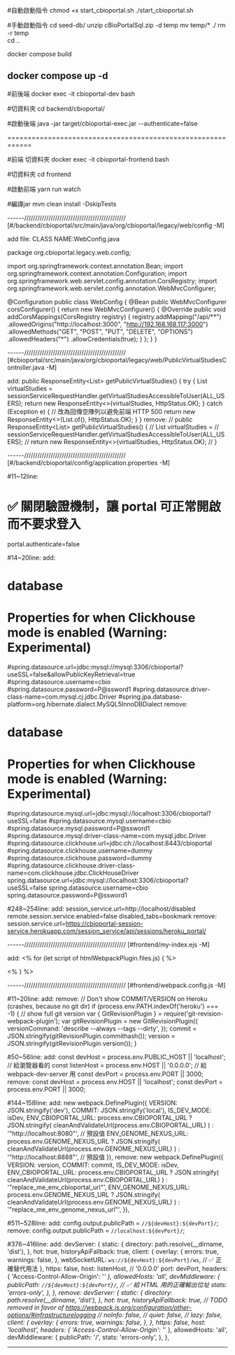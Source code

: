 #自動啟動指令
chmod +x start_cbioportal.sh
./start_cbioportal.sh


#手動啟動指令
cd seed-db/
unzip cBioPortalSql.zip -d temp
mv temp/* ./ 
rm -r temp   
cd ..

docker compose build 

docker compose up -d
------------------------------------------------------------

#前後端
docker exec -it cbioportal-dev bash

#切資料夾
cd backend/cbioportal/

#啟動後端
java -jar target/cbioportal-exec.jar --authenticate=false

============================================================

#前端 切資料夾
docker exec -it cbioportal-frontend bash

#切資料夾
cd frontend

#啟動前端
yarn run watch



#編譯jar
mvn clean install -DskipTests


------//////////////////////////////////////////////
[#/backend/cbioportal/src/main/java/org/cbioportal/legacy/web/config -M]

add file:
CLASS NAME:WebConfig.java

package org.cbioportal.legacy.web.config;

import org.springframework.context.annotation.Bean;
import org.springframework.context.annotation.Configuration;
import org.springframework.web.servlet.config.annotation.CorsRegistry;
import org.springframework.web.servlet.config.annotation.WebMvcConfigurer;

@Configuration
public class WebConfig {
    @Bean
    public WebMvcConfigurer corsConfigurer() {
        return new WebMvcConfigurer() {
             @Override
             public void addCorsMappings(CorsRegistry registry) {
                 registry.addMapping("/api/**")
                         .allowedOrigins("http://localhost:3000", "http://192.168.168.117:3000")
                         .allowedMethods("GET", "POST", "PUT", "DELETE", "OPTIONS")
                         .allowedHeaders("*")
                         .allowCredentials(true);
             }
        };
    }
}

------//////////////////////////////////////////////
[#cbioportal/src/main/java/org/cbioportal/legacy/web/PublicVirtualStudiesController.java -M]

add:
public ResponseEntity<List<VirtualStudy>> getPublicVirtualStudies() {
    try {
        List<VirtualStudy> virtualStudies =
            sessionServiceRequestHandler.getVirtualStudiesAccessibleToUser(ALL_USERS);
        return new ResponseEntity<>(virtualStudies, HttpStatus.OK);
    } catch (Exception e) {
        // 改為回傳空陣列以避免前端 HTTP 500
        return new ResponseEntity<>(List.of(), HttpStatus.OK);
    }
}
remove:
  // public ResponseEntity<List<VirtualStudy>> getPublicVirtualStudies() {
  //   List<VirtualStudy> virtualStudies =
  //       sessionServiceRequestHandler.getVirtualStudiesAccessibleToUser(ALL_USERS);
  //   return new ResponseEntity<>(virtualStudies, HttpStatus.OK);
  // }

------//////////////////////////////////////////////
[#/backend/cbioportal/config/application.properties -M]

#11~12line:
# ✅ 關閉驗證機制，讓 portal 可正常開啟而不要求登入
portal.authenticate=false

#14~20line:
add:
# database
# Properties for when Clickhouse mode is enabled (Warning: Experimental)
#spring.datasource.url=jdbc:mysql://mysql:3306/cbioportal?useSSL=false&allowPublicKeyRetrieval=true
#spring.datasource.username=cbio
#spring.datasource.password=P@ssword1
#spring.datasource.driver-class-name=com.mysql.cj.jdbc.Driver
#spring.jpa.database-platform=org.hibernate.dialect.MySQL5InnoDBDialect
remove:
# database
# Properties for when Clickhouse mode is enabled (Warning: Experimental)
#spring.datasource.mysql.url=jdbc:mysql://localhost:3306/cbioportal?useSSL=false
#spring.datasource.mysql.username=cbio
#spring.datasource.mysql.password=P@ssword1
#spring.datasource.mysql.driver-class-name=com.mysql.jdbc.Driver
#spring.datasource.clickhouse.url=jdbc:ch://localhost:8443/cbioportal
#spring.datasource.clickhouse.username=dummy
#spring.datasource.clickhouse.password=dummy
#spring.datasource.clickhouse.driver-class-name=com.clickhouse.jdbc.ClickHouseDriver
spring.datasource.url=jdbc:mysql://localhost:3306/cbioportal?useSSL=false
spring.datasource.username=cbio
spring.datasource.password=P@ssword1

#248~254line:
add:
session_service.url=http://localhost/disabled
remote.session.service.enabled=false
disabled_tabs=bookmark
remove:
session.service.url=https://cbioportal-session-service.herokuapp.com/session_service/api/sessions/heroku_portal/

------//////////////////////////////////////////////
[#frontend/my-index.ejs -M]

add:
<% for (let script of htmlWebpackPlugin.files.js) { %>
  <script src="<%= script %>"></script>
<% } %>

------//////////////////////////////////////////////
[#frontend/webpack.config.js -M]

#11~20line:
add:
remove:
// Don't show COMMIT/VERSION on Heroku (crashes, because no git dir)
if (process.env.PATH.indexOf('heroku') === -1) {
    // show full git version
    var { GitRevisionPlugin } = require('git-revision-webpack-plugin');
    var gitRevisionPlugin = new GitRevisionPlugin({
        versionCommand: 'describe --always --tags --dirty',
    });
    commit = JSON.stringify(gitRevisionPlugin.commithash());
    version = JSON.stringify(gitRevisionPlugin.version());
}

#50~56line:
add:
const devHost = process.env.PUBLIC_HOST || 'localhost'; // 給瀏覽器看的
const listenHost = process.env.HOST || '0.0.0.0'; // 給 webpack-dev-server 用
const devPort = process.env.PORT || 3000;
remove:
const devHost = process.env.HOST || 'localhost';
const devPort = process.env.PORT || 3000;

#144~158line:
add:
        new webpack.DefinePlugin({
            VERSION: JSON.stringify('dev'),
            COMMIT: JSON.stringify('local'),
            IS_DEV_MODE: isDev,
            ENV_CBIOPORTAL_URL: process.env.CBIOPORTAL_URL
                ? JSON.stringify(
                      cleanAndValidateUrl(process.env.CBIOPORTAL_URL)
                  )
                : '"http://localhost:8080"', // 預設值
            ENV_GENOME_NEXUS_URL: process.env.GENOME_NEXUS_URL
                ? JSON.stringify(
                      cleanAndValidateUrl(process.env.GENOME_NEXUS_URL)
                  )
                : '"http://localhost:8888"', // 預設值
        }),
remove:
        new webpack.DefinePlugin({
            VERSION: version,
            COMMIT: commit,
            IS_DEV_MODE: isDev,
            ENV_CBIOPORTAL_URL: process.env.CBIOPORTAL_URL
                ? JSON.stringify(
                      cleanAndValidateUrl(process.env.CBIOPORTAL_URL)
                  )
                : '"replace_me_env_cbioportal_url"',
            ENV_GENOME_NEXUS_URL: process.env.GENOME_NEXUS_URL
                ? JSON.stringify(
                      cleanAndValidateUrl(process.env.GENOME_NEXUS_URL)
                  )
                : '"replace_me_env_genome_nexus_url"',
        }),

#511~528line:
add:
    config.output.publicPath = `//${devHost}:${devPort}/`;
remove:
    config.output.publicPath = `//localhost:${devPort}/`;

#376~416line:
add:
    devServer: {
        static: {
            directory: path.resolve(__dirname, 'dist'),
        },
        hot: true,
        historyApiFallback: true,
        client: {
            overlay: {
                errors: true,
                warnings: false,
            },
            webSocketURL: `ws://${devHost}:${devPort}/ws`, // ✅ 正確替代用法
        },
        https: false,
        host: listenHost, // '0.0.0.0'
        port: devPort,
        headers: { 'Access-Control-Allow-Origin': '*' },
        allowedHosts: 'all',
        devMiddleware: {
            publicPath: `//${devHost}:${devPort}/`, // ✅ 給 HTML 用的正確輸出位址
            stats: 'errors-only',
        },
    },
remove:
    devServer: {
        static: {
            directory: path.resolve(__dirname, 'dist'),
        },
        hot: true,
        historyApiFallback: true,
        // TODO removed in favor of https://webpack.js.org/configuration/other-options/#infrastructurelogging
        // noInfo: false,
        // quiet: false,
        // lazy: false,
        client: {
            overlay: {
                errors: true,
                warnings: false,
            },
        },
        https: false,
        host: 'localhost',
        headers: { 'Access-Control-Allow-Origin': '*' },
        allowedHosts: 'all',
        devMiddleware: {
            publicPath: '/',
            stats: 'errors-only',
        },
    },









------

